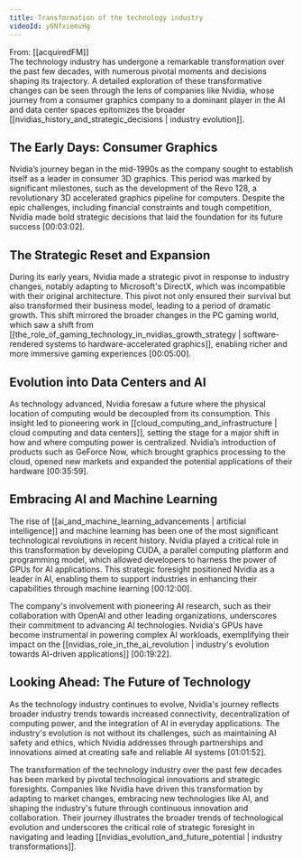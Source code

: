 ```yaml
---
title: Transformation of the technology industry
videoId: y6NfxiemvHg
---
```


From: [[acquiredFM]] <br/> 
The technology industry has undergone a remarkable transformation over the past few decades, with numerous pivotal moments and decisions shaping its trajectory. A detailed exploration of these transformative changes can be seen through the lens of companies like Nvidia, whose journey from a consumer graphics company to a dominant player in the AI and data center spaces epitomizes the broader [[nvidias_history_and_strategic_decisions | industry evolution]].

## The Early Days: Consumer Graphics

Nvidia’s journey began in the mid-1990s as the company sought to establish itself as a leader in consumer 3D graphics. This period was marked by significant milestones, such as the development of the Revo 128, a revolutionary 3D accelerated graphics pipeline for computers. Despite the epic challenges, including financial constraints and tough competition, Nvidia made bold strategic decisions that laid the foundation for its future success [<a class="yt-timestamp" data-t="00:03:02">00:03:02</a>].

## The Strategic Reset and Expansion

During its early years, Nvidia made a strategic pivot in response to industry changes, notably adapting to Microsoft's DirectX, which was incompatible with their original architecture. This pivot not only ensured their survival but also transformed their business model, leading to a period of dramatic growth. This shift mirrored the broader changes in the PC gaming world, which saw a shift from [[the_role_of_gaming_technology_in_nvidias_growth_strategy | software-rendered systems to hardware-accelerated graphics]], enabling richer and more immersive gaming experiences [<a class="yt-timestamp" data-t="00:05:00">00:05:00</a>].

## Evolution into Data Centers and AI

As technology advanced, Nvidia foresaw a future where the physical location of computing would be decoupled from its consumption. This insight led to pioneering work in [[cloud_computing_and_infrastructure | cloud computing and data centers]], setting the stage for a major shift in how and where computing power is centralized. Nvidia’s introduction of products such as GeForce Now, which brought graphics processing to the cloud, opened new markets and expanded the potential applications of their hardware [<a class="yt-timestamp" data-t="00:35:59">00:35:59</a>].

## Embracing AI and Machine Learning

The rise of [[ai_and_machine_learning_advancements | artificial intelligence]] and machine learning has been one of the most significant technological revolutions in recent history. Nvidia played a critical role in this transformation by developing CUDA, a parallel computing platform and programming model, which allowed developers to harness the power of GPUs for AI applications. This strategic foresight positioned Nvidia as a leader in AI, enabling them to support industries in enhancing their capabilities through machine learning [<a class="yt-timestamp" data-t="00:12:00">00:12:00</a>].

The company's involvement with pioneering AI research, such as their collaboration with OpenAI and other leading organizations, underscores their commitment to advancing AI technologies. Nvidia's GPUs have become instrumental in powering complex AI workloads, exemplifying their impact on the [[nvidias_role_in_the_ai_revolution | industry's evolution towards AI-driven applications]] [<a class="yt-timestamp" data-t="00:19:22">00:19:22</a>].

## Looking Ahead: The Future of Technology

As the technology industry continues to evolve, Nvidia's journey reflects broader industry trends towards increased connectivity, decentralization of computing power, and the integration of AI in everyday applications. The industry's evolution is not without its challenges, such as maintaining AI safety and ethics, which Nvidia addresses through partnerships and innovations aimed at creating safe and reliable AI systems [<a class="yt-timestamp" data-t="01:01:52">01:01:52</a>].

The transformation of the technology industry over the past few decades has been marked by pivotal technological innovations and strategic foresights. Companies like Nvidia have driven this transformation by adapting to market changes, embracing new technologies like AI, and shaping the industry's future through continuous innovation and collaboration. Their journey illustrates the broader trends of technological evolution and underscores the critical role of strategic foresight in navigating and leading [[nvidias_evolution_and_future_potential | industry transformations]].